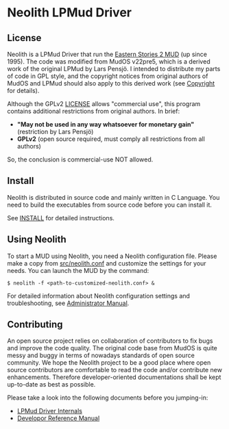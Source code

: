 Neolith LPMud Driver
====================

## License
Neolith is a LPMud Driver that run the [Eastern Stories 2 MUD](https://zh.wikipedia.org/wiki/%E6%9D%B1%E6%96%B9%E6%95%85%E4%BA%8B2_%E5%A4%A9%E6%9C%9D%E5%B8%9D%E5%9C%8B) (up since 1995). The code was modified from MudOS v22pre5, which is a derived work of the original LPMud by Lars Pensjö. I intended to distribute my parts of code in GPL style, and the copyright notices from original authors of MudOS and LPMud should also apply to this derived work (see [Copyright](doc/Copyright) for details).

Although the GPLv2 [LICENSE](LICENSE) allows "commercial use", this program contains additional restrictions from original authors. In brief:  
- **"May not be used in any way whatsoever for monetary gain"** (restriction by Lars Pensjö)
- **GPLv2** (open source required, must comply all restrictions from all authors)

So, the conclusion is commercial-use NOT allowed.

## Install
Neolith is distributed in source code and mainly written in C Language. You need to build the executables from source code before you can install it.

See [INSTALL](INSTALL.md) for detailed instructions.

## Using Neolith
To start a MUD using Neolith, you need a Neolith configuration file.
Please make a copy from [src/neolith.conf](src/neolith.conf) and customize the settings for your needs.
You can launch the MUD by the command:
```
$ neolith -f <path-to-customized-neolith.conf> &
```
For detailed information about Neolith configuration settings and troubleshooting, see [Administrator Manual](docs/manual/admin.md).

## Contributing
An open source project relies on collaboration of contributors to fix bugs and improve the code quality.
The original code base from MudOS is quite messy and buggy in terms of nowadays standards of open source community.
We hope the Neolith project to be a good place where open source contributors are comfortable to read the code and/or contribute new enhancements.
Therefore developer-oriented documentations shall be kept up-to-date as best as possible.

Please take a look into the following documents before you jumping-in:

- [LPMud Driver Internals](docs/manual/internals.md)
- [Developor Reference Manual](docs/manual/dev.md)
